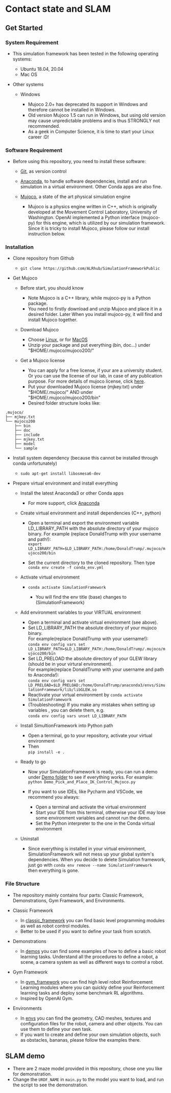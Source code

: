 # Contact state and SLAM

## Get Started

### System Requirement

- This simulation framework has been tested in the following operating systems:

	- Ubuntu 18.04, 20.04
	- Mac OS

- Other systems

	- Windows

		- Mujoco 2.0+ has deprecated its support in Windows and therefore cannot be installed in Windows.
		- Old version Mujoco 1.5 can run in Windows, but using old version may cause unpredictable problems and is thus STRONGLY not recommended.
		- As a geek in Computer Science, it is time to start your Linux career :D!

### Software Requirement

- Before using this repository, you need to install these software:

	- [Git](https://git-scm.com/), as version control
	- [Anaconda](https://www.anaconda.com/), to handle software dependencies, install and run simulation in a virtual environment. Other Conda apps are also fine.
	- [Mujoco](http://www.mujoco.org/), a state of the art physical simulation engine

		- Mujoco is a physics engine written in C++, which is originally developed at the Movement Control Laboratory, University of Washington. OpenAI implemented a Python interface (mujoco-py) for this engine, which is utilized by our simulation framework. Since it is tricky to install Mujoco, please follow our install instruction below. 

### Installation

- Clone repository from Github

	- ```git clone https://github.com/ALRhub/SimulationFrameworkPublic```

- Get Mujoco

	- Before start, you should know

		- Note Mujoco is a C++ library, while mujoco-py is a Python package.
		- You need to firstly download and unzip Mujoco and place it in a desired folder. Later When you install mujoco-py, it will find and install Mujoco together.

	- Download Mujoco

		- Choose [Linux](https://www.roboti.us/download/mujoco200_linux.zip), or for [MacOS](https://www.roboti.us/download/mujoco200_macos.zip)
		- Unzip your package and put everything (bin, doc...) under "$HOME/.mujoco/mujoco200/"

	- Get a Mujoco license

		- You can apply for a free license, if your are a university student. Or you can use the license of our lab, in case of any publication purpose. For more details of mujoco license, click [here](https://www.roboti.us/license.html).
		- Put your downloaded Mujoco license (mjkey.txt) under "$HOME/.mujoco/" AND under "$HOME/.mujoco/mujoco200/bin"
		- Desired folder structure looks like:  
```
.mujoco/  
├── mjkey.txt  
└── mujoco200  
    ├── bin  
    ├── doc  
    ├── include  
    ├── mjkey.txt  
    ├── model  
    └── sample  
```

- Install system dependency (because this cannot be installed through conda unfortunately)

	- ```sudo apt-get install libosmesa6-dev```

- Prepare virtual environment and install everything

	- Install the latest Anaconda3 or other Conda apps

		- For more support, click [Anaconda](https://www.anaconda.com/)

	- Create virtual environment and install dependencies (C++, python)

		- Open a terminal and export the environment variable LD_LIBRARY_PATH
		 with the absolute directory of your mujoco binary. For example
		  (replace DonaldTrump with your username and path!):  
```export LD_LIBRARY_PATH=$LD_LIBRARY_PATH:/home/DonaldTrump/.mujoco/mujoco200/bin```

		- Set the current directory to the cloned repository. Then type 
```conda env create -f conda_env.yml```

	- Activate virtual environment

		- ```conda activate SimulationFramework```

			- You will find the env title (base) changes to (SimulationFramework)

	- Add environment variables to your VIRTUAL environment

		- Open a terminal and activate virtual environment (see above).
		- Set LD_LIBRARY_PATH the absolute directory of your mujoco binary.    
For example(replace DonaldTrump with your username!):  
```conda env config vars set LD_LIBRARY_PATH=$LD_LIBRARY_PATH:/home/DonaldTrump/.mujoco/mujoco200/bin```
		- Set LD_PRELOAD the absolute directory of your GLEW library (should be in your virtural environment).   
For example(replace DonaldTrump with your username and path to Anaconda!):  
```conda env config vars set LD_PRELOAD=$LD_PRELOAD:/home/DonaldTrump/anaconda3/envs/SimulationFramework/lib/libGLEW.so```
		- Reactivate your virtual environment by 
```conda activate SimulationFramework```
		- (Troubleshooting) If you make any mistakes when setting up variables
		, you can delete them, e.g.   
```conda env config vars unset LD_LIBRARY_PATH``` 

	- Install SimultionFramework into Python path

		- Open a terminal, go to your repository, activate your virtual environment
		- Then  
```pip install -e . ```

	- Ready to go

		- Now your SimulationFramework is ready, you can run a demo under [Demo folder](./demos) to see if everything works. For example:  
```python Demo_Pick_and_Place_IK_Control_Mujoco.py```
		- If you want to use IDEs, like Pycharm and VSCode, we recommend you always:

			- Open a terminal and activate the virtual environment
			- Start your IDE from this terminal, otherwise your IDE may lose some environment variables and cannot run the demo.
			- Set the Python interpreter to the one in the Conda virtual environment

	- Uninstall

		- Since everything is installed in your virtual environment, SimulationFramework will not mess up your global system's dependencies. When you decide to delete Simulation framework, just go with 
```conda env remove --name SimulationFramework```  
then everything is gone.

### File Structure

- The repository mainly contains four parts: Classic Framework, Demonstrations, Gym Framework, and Environments.
- Classic Framework

	- In [classic_framework](./classic_framework) you can find basic level programming modules as well as robot control modules.
	- Better to be used if you want to define your task from scratch.

- Demonstrations

	- In [demos](./demos) you can find some examples of how to define a basic robot learning tasks. Understand all the procedures to define a robot, a scene, a camera system as well as different ways to control a robot.

- Gym Framework

	- In [gym_framework](./gym_framework) you can find high level robot Reinforcement Learning modules where you can quickly define your Reinforcement learning tasks and deploy some benchmark RL algorithms.
	- Inspired by OpenAI Gym.

- Environments

	- In [envs](./envs) you can find the geometry, CAD meshes, textures and configuration files for the robot, camera and other objects. You can use them to define your own task.
	- If you want to create and define your own simulation objects, such as obstacles, bananas, please follow the examples there.

## SLAM demo
-	There are 2 maze model provided in this repository, chose one you like for demonstration.
-	Change the `URDF_NAME` in `main.py` to the model you want to load, and run the script to see the demonstration.

